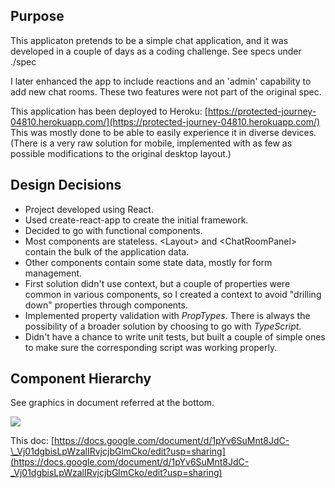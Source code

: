 ## Purpose

This applicaton pretends to be a simple chat application, and it was developed in a couple of days as a coding challenge. See specs under ./spec

I later enhanced the app to include reactions and an 'admin' capability to add new chat rooms. These two features were not part of the original spec.

This application has been deployed to Heroku: [https://protected-journey-04810.herokuapp.com/](https://protected-journey-04810.herokuapp.com/) This was mostly done to be able to easily experience it in diverse devices. (There is a very raw solution for mobile, implemented with as few as possible modifications to the original desktop layout.)

## Design Decisions

- Project developed using React.
- Used create-react-app to create the initial framework.
- Decided to go with functional components.
- Most components are stateless. \<Layout\> and \<ChatRoomPanel\> contain the bulk of the application data.
- Other components contain some state data, mostly for form management.
- First solution didn&#39;t use context, but a couple of properties were common in various components, so I created a context to avoid &quot;drilling down&quot; properties through components.
- Implemented property validation with _PropTypes_. There is always the possibility of a broader solution by choosing to go with _TypeScript_.
- Didn&#39;t have a chance to write unit tests, but built a couple of simple ones to make sure the corresponding script was working properly.

## Component Hierarchy

See graphics in document referred at the bottom.

![](RackMultipart20201021-4-126hfur_html_1f954d8542b89e2a.png)

This doc: [https://docs.google.com/document/d/1pYv6SuMnt8JdC-\_Vj01dgbisLpWzalIRvjcjbGlmCko/edit?usp=sharing](https://docs.google.com/document/d/1pYv6SuMnt8JdC-_Vj01dgbisLpWzalIRvjcjbGlmCko/edit?usp=sharing)

